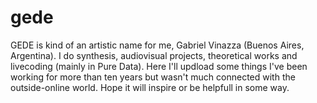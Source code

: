 # gede

GEDE is kind of an artistic name for me, Gabriel Vinazza (Buenos Aires, Argentina).  I do synthesis, audiovisual projects, theoretical works and livecoding (mainly in Pure Data). Here I'll updload some things I've been working for more than ten years but wasn't much connected with the outside-online world. Hope it will inspire or be helpfull in some way.
